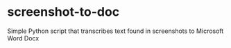 # screenshot-to-doc
Simple Python script that transcribes text found in screenshots to Microsoft Word Docx
